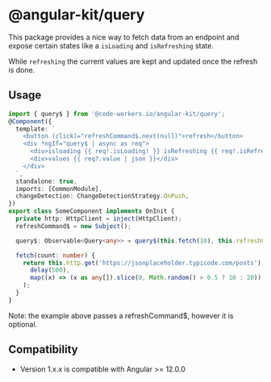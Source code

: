 # @angular-kit/query

This package provides a nice way to fetch data from an endpoint and
expose certain states like a `isLoading` and `isRefreshing` state.

While `refreshing` the current values are kept and updated once the
refresh is done.

## Usage

```typescript
import { query$ } from '@code-workers.io/angular-kit/query';
@Component({
  template: `
    <button (click)="refreshCommand$.next(null)">refresh</button>
    <div *ngIf="query$ | async as req">
      <div>isloading {{ req!.isLoading! }} isRefreshing {{ req!.isRefreshing }}</div>
      <div>values {{ req?.value | json }}</div>
    </div>
  `,
  standalone: true,
  imports: [CommonModule],
  changeDetection: ChangeDetectionStrategy.OnPush,
})
export class SomeComponent implements OnInit {
  private http: HttpClient = inject(HttpClient);
  refreshCommand$ = new Subject();

  query$: Observable<Query<any>> = query$(this.fetch(10), this.refreshCommand$);

  fetch(count: number) {
    return this.http.get('https://jsonplaceholder.typicode.com/posts').pipe(
      delay(500),
      map((x) => (x as any[]).slice(0, Math.random() > 0.5 ? 10 : 20))
    );
  }
}
```

Note: the example above passes a refreshCommand$, however it is optional.

## Compatibility

- Version 1.x.x is compatible with Angular >= 12.0.0
